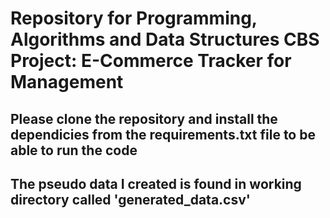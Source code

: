# Repository for Programming, Algorithms and Data Structures CBS Project: E-Commerce Tracker for Management

## Please clone the repository and install the dependicies from the requirements.txt file to be able to run the code

## The pseudo data I created is found in working directory called 'generated_data.csv'
